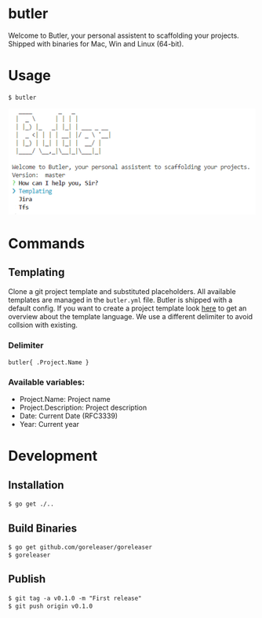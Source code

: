 # butler
Welcome to Butler, your personal assistent to scaffolding your projects.
Shipped with binaries for Mac, Win and Linux (64-bit).

# Usage

```sh
$ butler
```

![butler](butler.png)

# Commands

## Templating

Clone a git project template and substituted placeholders. All available templates are managed in the `butler.yml` file. Butler is shipped with a default config. If you want to create a project template look [here](https://golang.org/pkg/text/template/) to get an overview about the template language. We use a different delimiter to avoid collsion with existing.

### Delimiter

```
butler{ .Project.Name }
```

### Available variables:

- Project.Name: Project name
- Project.Description: Project description
- Date: Current Date (RFC3339)
- Year: Current year

# Development

## Installation
```
$ go get ./..
```

## Build Binaries

```
$ go get github.com/goreleaser/goreleaser
$ goreleaser
```

## Publish

```
$ git tag -a v0.1.0 -m "First release"
$ git push origin v0.1.0
```
